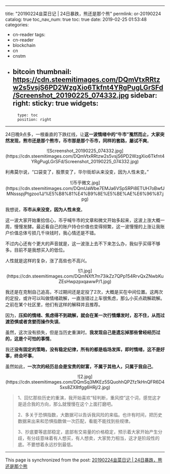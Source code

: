 
---
title: "20190224韭菜日记 | 24日暴跌，熊还是那个熊"
permlink: or-20190224
catalog: true
toc_nav_num: true
toc: true
date: 2019-02-25 01:53:48
categories:
- cn-reader
tags:
- cn-reader
- blockchain
- cn
- cnstm
- bitcoin
thumbnail: https://cdn.steemitimages.com/DQmVtxRRtzw2s5vsjS6PD2WzgXio6Tkfnt4YRgPugLGrSFd/Screenshot_20190225_074332.jpg
sidebar:
    right:
        sticky: true
widgets:
    -
        type: toc
        position: right
---


24日晚9点多，一根垂直的下跌红线，让**这一波情绪中的“牛市”戛然而止，大家突然发现，熊市还是那个熊市，币市那是那个币市，同样的套路，屡试不爽**。

<center>![Screenshot_20190225_074332.jpg](https://cdn.steemitimages.com/DQmVtxRRtzw2s5vsjS6PD2WzgXio6Tkfnt4YRgPugLGrSFd/Screenshot_20190225_074332.jpg)</center>

利弗莫尔说，“口袋变了，股票变了，华尔街却从来没变，因为人性未变。”

<center>![币乎微文.jpg](https://cdn.steemitimages.com/DQmUaWbe7EMJa6VSpSRPi8ETUH7oBwfJMNssspjPtgzoo1J/%E5%B8%81%E4%B9%8E%E5%BE%AE%E6%96%87.jpg)</center>

我想说，**币市从来没变，因为人性未变**。

这一波大家开始重拾信心，币乎喊牛市的文章和微文开始多起来，这波上涨大概一周，慢慢发酵。最近看自己的账户持仓价值也变得频繁，这一波慢慢的上涨让我账户价值总体亏损几千块钱时，我心情还是不错。

不过内心还有个更大的声音就是，这一波涨上去不下来怎么办，我似乎买得不够多。目前不是我想买入的低位。

人性就是这样的复杂，涨了高些也不高兴。

<center>![1.jpg](https://cdn.steemitimages.com/DQmNXft7m73ikZz7QPp154RrvQxZNwbKuZEsHwpzpxqawwP/1.jpg)</center>

我还是在克制自己追高，不过期间还是定投了2次，大概是买在中间位置。这两次的定投，或许可以叫做情绪疏解，一直涨错过上车很焦虑，那么小买点疏解疏解。之前在某个社区里，他们有这样的解释并且推荐。

因为，**压抑的情绪、焦虑得不到疏解，就会在某一次行情爆发时，忍不住，从而过渡恐惧或者贪婪而操作失误**。

虽然，这次没有损失，但是当历史重演时。**我发现自己是遗忘掉那些曾经经历过的，这是个可怕的事情**。

我还**没有固定的策略，没有稳定纪律，所有的都是临场发挥，即时情绪，这不是好事，终会坏事**。

虽然如此，**一次次的经历总会是宝贵的财富，不属于其他人，只属于我自己**。

<center>![2.jpg](https://cdn.steemitimages.com/DQmSq3MKEz5SQuohhQPZfz1kHnQFR6D45xs8ZX8tfgg6HRj/2.jpg)</center>

>1、回忆那些历史的重演，我开始喜欢“轻判断，重风控”这个词，感觉这才是适合我的方向，那么就慢慢在这个上面打磨吧。
>
>2、多关于恐惧指数，大数据可以告诉我风险的来临。也许有时间，把历史数据来出来和恐惧指数做一次匹配，看能不能找到些规律。
>
>3、抄底要等底部稳定，底部有交易量的价格稳定，预示着大家开始产生分歧，有分歧意味着有人想买，有人想卖，大家势力相当，这才是阶段性的底。不要想着永远抄到最低。

- - -

This page is synchronized from the post: [20190224韭菜日记 | 24日暴跌，熊还是那个熊](https://steemit.com/@yellowbird/or-20190224)
